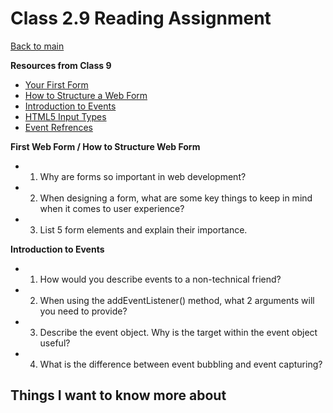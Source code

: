 # Class 2.9 Reading Assignment

[Back to main](https://michaeldulin.github.io/reading-notes)

**Resources from Class 9**
- [Your First Form](https://developer.mozilla.org/en-US/docs/Learn/Forms/Your_first_form)
- [How to Structure a Web Form](https://developer.mozilla.org/en-US/docs/Learn/Forms/How_to_structure_a_web_form)
- [Introduction to Events](https://developer.mozilla.org/en-US/docs/Learn/JavaScript/Building_blocks/Events)
- [HTML5 Input Types](https://developer.mozilla.org/en-US/docs/Learn/Forms/HTML5_input_types)
- [Event Refrences](https://developer.mozilla.org/en-US/docs/Web/Events)

**First Web Form / How to Structure Web Form**
- 1. Why are forms so important in web development?
- 2. When designing a form, what are some key things to keep in mind when it comes to user experience?
- 3. List 5 form elements and explain their importance.

**Introduction to Events**
- 1. How would you describe events to a non-technical friend?
- 2. When using the addEventListener() method, what 2 arguments will you need to provide?
- 3. Describe the event object. Why is the target within the event object useful?
- 4. What is the difference between event bubbling and event capturing?

## Things I want to know more about

